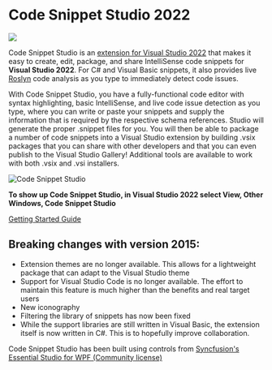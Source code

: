 # Code Snippet Studio 2022


![](https://img.shields.io/badge/release-stable-brightgreen.svg)


Code Snippet Studio is an [extension for Visual Studio 2022](https://marketplace.visualstudio.com/items?itemName=AlessandroDelSole.CodeSnippetStudio2022) that makes it easy to create, edit, package, and share IntelliSense code snippets for **Visual Studio 2022**. For C# and Visual Basic snippets, it also provides live [Roslyn](https://github.com/dotnet/roslyn) code analysis as you type to immediately detect code issues.

With Code Snippet Studio, you have a fully-functional code editor with syntax highlighting, basic IntelliSense, and live code issue detection as you type, where you can write or paste your snippets and supply the information that is required by the respective schema references. Studio will generate the proper .snippet files for you. You will then be able to package a number of code snippets into a Visual Studio extension by building .vsix packages that you can share with other developers and that you can even publish to the Visual Studio Gallery! Additional tools are available to work with both .vsix and .vsi installers.


![Code Snippet Studio](https://github.com/AlessandroDelSole/CodeSnippetStudio2022/blob/master/adsCSS2022.gif)

**To show up Code Snippet Studio, in Visual Studio 2022 select View, Other Windows, Code Snippet Studio**

[Getting Started Guide](https://github.com/AlessandroDelSole/CodeSnippetStudio2022/blob/master/CodeSnippetStudio/CodeSnippetStudio/Code_Snippet_Studio_User_Guide.pdf)

## Breaking changes with version 2015:
- Extension themes are no longer available. This allows for a lightweight package that can adapt to the Visual Studio theme
- Support for Visual Studio Code is no longer available. The effort to maintain this feature is much higher than the benefits and real target users
- New iconography
- Filtering the library of snippets has now been fixed
- While the support libraries are still written in Visual Basic, the extension itself is now written in C#. This is to hopefully improve collaboration. 


Code Snippet Studio has been built using controls from [Syncfusion's Essential Studio for WPF (Community license)](https://www.syncfusion.com/products/communitylicense)
